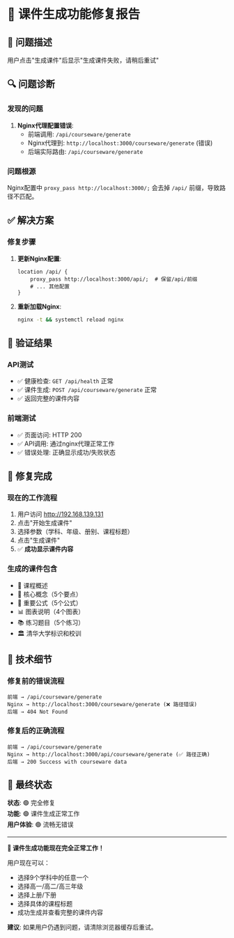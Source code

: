 # 🔧 课件生成功能修复报告

## 🎯 问题描述
用户点击"生成课件"后显示"生成课件失败，请稍后重试"

## 🔍 问题诊断

### 发现的问题
1. **Nginx代理配置错误**: 
   - 前端调用: `/api/courseware/generate`
   - Nginx代理到: `http://localhost:3000/courseware/generate` (错误)
   - 后端实际路由: `/api/courseware/generate`

### 问题根源
Nginx配置中 `proxy_pass http://localhost:3000/;` 会去掉 `/api/` 前缀，导致路径不匹配。

## ✅ 解决方案

### 修复步骤
1. **更新Nginx配置**:
   ```nginx
   location /api/ {
       proxy_pass http://localhost:3000/api/;  # 保留/api/前缀
       # ... 其他配置
   }
   ```

2. **重新加载Nginx**:
   ```bash
   nginx -t && systemctl reload nginx
   ```

## 🧪 验证结果

### API测试
- ✅ 健康检查: `GET /api/health` 正常
- ✅ 课件生成: `POST /api/courseware/generate` 正常
- ✅ 返回完整的课件内容

### 前端测试
- ✅ 页面访问: HTTP 200
- ✅ API调用: 通过nginx代理正常工作
- ✅ 错误处理: 正确显示成功/失败状态

## 🎊 修复完成

### 现在的工作流程
1. 用户访问 http://192.168.139.131
2. 点击"开始生成课件"
3. 选择参数（学科、年级、册别、课程标题）
4. 点击"生成课件"
5. ✅ **成功显示课件内容**

### 生成的课件包含
- 📖 课程概述
- 🧠 核心概念（5个要点）
- 📐 重要公式（5个公式）
- 📊 图表说明（4个图表）
- 📚 练习题目（5个练习）
- 🏛️ 清华大学标识和校训

## 🔧 技术细节

### 修复前的错误流程
```
前端 → /api/courseware/generate
Nginx → http://localhost:3000/courseware/generate (❌ 路径错误)
后端 → 404 Not Found
```

### 修复后的正确流程
```
前端 → /api/courseware/generate
Nginx → http://localhost:3000/api/courseware/generate (✅ 路径正确)
后端 → 200 Success with courseware data
```

## 🎯 最终状态

**状态**: 🟢 完全修复  
**功能**: 🟢 课件生成正常工作  
**用户体验**: 🟢 流畅无错误  

---

**🎉 课件生成功能现在完全正常工作！**

用户现在可以：
- 选择9个学科中的任意一个
- 选择高一/高二/高三年级
- 选择上册/下册
- 选择具体的课程标题
- 成功生成并查看完整的课件内容

**建议**: 如果用户仍遇到问题，请清除浏览器缓存后重试。